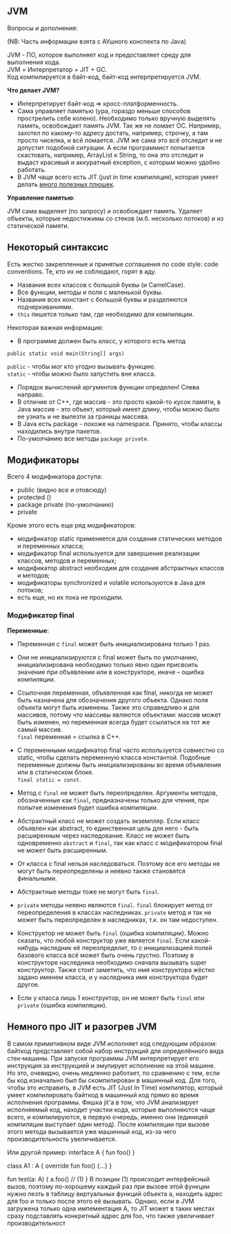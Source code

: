 ## JVM

Вопросы и дополнения:

(NB: Часть информации взята с АУшного конспекта по Java)

JVM - ПО, которое выполняет код и предоставляет среду для выполнения кода.   
JVM = Интерпретатор + JIT + GC.  
Код компилируется в байт-код, байт-код интерпретируется JVM.

**Что делает JVM?**
* Интерпретирует байт-код => кросс-платформенность.
* Сама управляет памятью (ура, гораздо меньше способов прострелить себе колено).
Необходимо только вручную выделять память, освобождает память JVM. Так же
 не ломает ОС. Например, захотел по какому-то адресу достать, например,
 строчку, а там просто чиселка, и всё ломается. JVM же сама это всё отследит
 и не допустит подобной ситуации. А если программист попытается скастовать,
 например, ArrayList к String, то она это отследит и выдаст красивый и
 аккуратный exception, с которым можно удобно работать.
* В JVM чаще всего есть JIT (just in time компиляция), которая умеет делать
[много полезных плюшек](#jit).

 
**Управление памятью**:

JVM сама выделяет (по запросу) и освобождает память. Удаляет объекты, которые недостижимы со стеков (м.б. несколько потоков)
и из статической памяти.

## Некоторый синтаксис

Есть жестко закрепленные и принятые соглашения по code style: code conventions.
Те, кто их не соблюдают, горят в аду.
* Названия всех классов с большой буквы (и CamelCase).
* Все функции, методы и поля с маленькой буквы.
* Названия всех констант с большой буквы и разделяются подчеркиваниями.
* `this`  пишется только там, где необходимо для компиляции.

Некоторая важная информация:
* В программе должен быть класс, у которого есть метод 
```
public static void main(String[] args)
```
`public` - чтобы мог кто угодно вызывать функцию.   
`static` - чтобы можно было запустить вне класса.
* Порядок вычислений аргументов функции определен! Слева направо.
* В отличие от C++, где массив - это просто какой-то кусок памяти, в Java массив - это объект,
который имеет длину, чтобы можно было ее узнать и не вылезти за границы массива.
* В Java есть package - похоже на namespace. Принято, чтобы классы находились внутри пакетов.
* По-умолчанию все методы `package private`.

## Модификаторы
Всего 4 модификатора доступа:
* public (видно все и отовсюду)
* protected ()
* package private (по-умолчанию)
* private

Кроме этого есть еще ряд модификаторов:
- модификатор static применяется для создания статических методов и переменных класса;
- модификатор final используется для завершения реализации классов, методов и переменных;
- модификатор abstract необходим для создания абстрактных классов и методов;
- модификаторы synchronized и volatile используются в Java для потоков;
- есть еще, но их пока не проходили.

### Модификатор final

**Переменные**:
* Переменная c `final` может быть инициализирована только 1 раз.
* Они не инициализируются с final может быть по умолчанию, инициализирована необходимо только явно один присвоить
значение при объявлении или в конструкторе, иначе – ошибка компиляции.
* Ссылочная переменная, объявленная как final, никогда не может быть назначена для обозначения другого
объекта. Однако поля объекта могут быть изменены. Также это справедливо и для массивов, потому
что массивы являются объектами: массив может быть изменен, но переменная всегда будет ссылаться
на тот же самый массив.  
`final` переменная =  ссылка в C++.
* С переменными модификатор final часто используется совместно со static, чтобы сделать переменную
класса константой. Подобные переменные должны быть инициализированы во время объявления или в
статическом блоке.  
`final static = const`.


* Метод c `final` не может быть переопределен. Аргументы методов, обозначенные
 как `final`, предназначены только для чтения, при попытке изменения будет
 ошибка компиляции.
* Абстрактный класс не может создать экземпляр. Если класс объявлен
как abstract, то единственная цель для него - быть расширенным
через наследование. Класс не может быть одновременно `abstract` и `final`,
так как класс с модификатором final не может быть расширенным.
* От класса с final нельзя наследоваться. Поэтому все его методы не могут
быть переопределены и неявно также становятся финальными.
* Абстрактные методы тоже не могут быть `final`.
* `private` методы неявно являются `final`. `final` блокирует метод от переопределения
в классах наследниках. `private` метод и так не может быть переопределен в
наследниках, т.к. он там недоступен.
* Конструктор не может быть `final` (ошибка компиляции). Можно сказать, что
любой конструктор уже является `final`. Если какой-нибудь наследник её
переопределит, то с инициализацией полей базового класса всё может быть
очень грустно. Поэтому в конструкторе наследника необходимо сначала
вызывать super конструктор. Также стоит заметить, что имя конструктора
жёстко задано именем класса, и у наследника имя конструктора будет другое.
* Если у класса лишь 1 конструктор, он не может быть `final` или `private`
(ошибка компиляции).


## Немного про JIT и разогрев JVM
<a name="jit"></a>
В самом примитивном виде JVM исполняет код следующим образом: байткод
представляет собой набор инструкций для определённого вида стек-машины.
При запуске программы JVM интерпретирует его инструкция за инструкцией и
эмулирует исполнение на этой машине. Но это, очевидно, очень медленно работает,
по сравнению с тем, если бы код изначально был бы скомпилирован в машинный код.
Для того, чтобы это исправить, в JVM есть JIT (Just In Time) компилятор,
который умеет компилировать байткод в машинный код прямо во время исполнения
программы. Фишка jit'а в том, что JVM анализирует исполняемый код, находит
участки кода, которые выполняются чаще всего, и компилируются, в первую
очередь, именно они (единицей компиляции выступает один метод).
После компиляции при вызове этого метода вызывается уже машинный код,
из-за чего производительность увеличивается.

Или другой пример: 
interface A {
    fun foo()
}

class A1 : A {
    override fun foo() {...}
}

fun test(a: A) {
    a.foo() // (1)
}
В позиции (1) происходит интерфейсный вызов, поэтому по-хорошему каждый раз при вызове этой функции нужно лезть в таблицу виртуальных функций объекта a, находить адрес для foo и только после этого её вызывать. Однако, если в JVM загружена только одна импементация A, то JIT может в таких местах сразу подставлять конкретный адрес для foo, что также увеличивает производительност